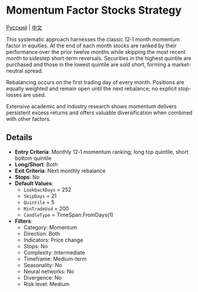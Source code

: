 # Momentum Factor Stocks Strategy
[Русский](README_ru.md) | [中文](README_zh.md)

This systematic approach harnesses the classic 12‑1 month momentum factor in
equities. At the end of each month stocks are ranked by their performance over
the prior twelve months while skipping the most recent month to sidestep
short-term reversals. Securities in the highest quintile are purchased and those
in the lowest quintile are sold short, forming a market-neutral spread.

Rebalancing occurs on the first trading day of every month. Positions are
equally weighted and remain open until the next rebalance; no explicit
stop-losses are used.

Extensive academic and industry research shows momentum delivers persistent
excess returns and offers valuable diversification when combined with other
factors.

## Details

- **Entry Criteria**: Monthly 12‑1 momentum ranking; long top quintile, short
  bottom quintile
- **Long/Short**: Both
- **Exit Criteria**: Next monthly rebalance
- **Stops**: No
- **Default Values**:
  - `LookbackDays` = 252
  - `SkipDays` = 21
  - `Quintile` = 5
  - `MinTradeUsd` = 200
  - `CandleType` = TimeSpan.FromDays(1)
- **Filters**:
  - Category: Momentum
  - Direction: Both
  - Indicators: Price change
  - Stops: No
  - Complexity: Intermediate
  - Timeframe: Medium-term
  - Seasonality: No
  - Neural networks: No
  - Divergence: No
  - Risk level: Medium
